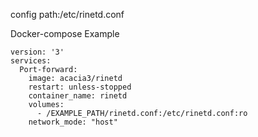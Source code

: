 config path:/etc/rinetd.conf

Docker-compose Example
```
version: '3'
services:
  Port-forward:
    image: acacia3/rinetd
    restart: unless-stopped
    container_name: rinetd
    volumes:
      - /EXAMPLE_PATH/rinetd.conf:/etc/rinetd.conf:ro
    network_mode: "host"
```
